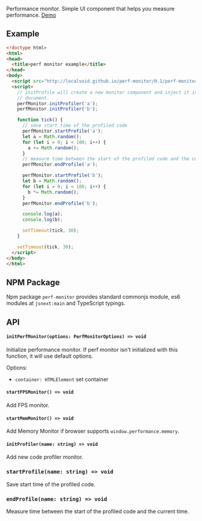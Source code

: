 Performance monitor. Simple UI component that helps you measure performance.
[Demo](http://localvoid.github.io/kivi-dbmonster/)

## Example

```html
<!doctype html>
<html>
<head>
  <title>perf monitor example</title>
</head>
<body>
  <script src="http://localvoid.github.io/perf-monitor/0.1/perf-monitor.js"></script>
  <script>
    // initProfile will create a new monitor component and inject it into your
    // document.
    perfMonitor.initProfiler('a');
    perfMonitor.initProfiler('b');

    function tick() {
      // save start time of the profiled code
      perfMonitor.startProfile('a');
      let a = Math.random();
      for (let i = 0; i < 100; i++) {
        a += Math.random();
      }
      // measure time between the start of the profiled code and the current time
      perfMonitor.endProfile('a');

      perfMonitor.startProfile('b');
      let b = Math.random();
      for (let i = 0; i < 100; i++) {
        b *= Math.random();
      }
      perfMonitor.endProfile('b');

      console.log(a);
      console.log(b);

      setTimeout(tick, 30);
    }

    setTimeout(tick, 30);
  </script>
</body>
</html>
```

## NPM Package

Npm package `perf-monitor` provides standard commonjs module, es6 modules at
`jsnext:main` and TypeScript typings.

## API

#### `initPerfMonitor(options: PerfMonitorOptions) => void`

Initialize performance monitor. If perf monitor isn't initialized with this
function, it will use default options.

Options:

 - `container: HTMLElement` set container

#### `startFPSMonitor() => void`

Add FPS monitor.

#### `startMemMonitor() => void`

Add Memory Monitor if browser supports `window.performance.memory`.

#### `initProfiler(name: string) => void`

Add new code profiler monitor.

### `startProfile(name: string) => void`

Save start time of the profiled code.

### `endProfile(name: string) => void`

Measure time between the start of the profiled code and the current time.
